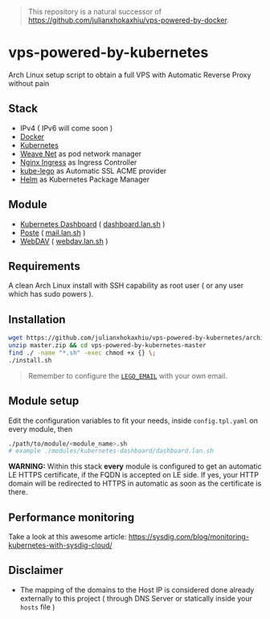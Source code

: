 > This repository is a natural successor of https://github.com/julianxhokaxhiu/vps-powered-by-docker.

# vps-powered-by-kubernetes

Arch Linux setup script to obtain a full VPS with Automatic Reverse Proxy without pain

## Stack
- IPv4 ( IPv6 will come soon )
- [Docker](https://www.docker.com/)
- [Kubernetes](https://kubernetes.io/)
- [Weave Net](https://www.weave.works/docs/net/latest/kube-addon/) as pod network manager
- [Nginx Ingress](https://github.com/kubernetes/ingress-nginx) as Ingress Controller
- [kube-lego](https://github.com/jetstack/kube-lego) as Automatic SSL ACME provider
- [Helm](https://helm.sh/) as Kubernetes Package Manager

## Module
- [Kubernetes Dashboard](https://github.com/kubernetes/dashboard) ( [dashboard.lan.sh](modules/kubernetes-dashboard/dashboard.lan.sh) )
- [Poste](https://poste.io) ( [mail.lan.sh](modules/mail-server/mail.lan.sh) )
- [WebDAV](https://hub.docker.com/r/idelsink/webdav/) ( [webdav.lan.sh](modules/webdav/webdav.lan.sh) )

## Requirements
A clean Arch Linux install with SSH capability as root user ( or any user which has sudo powers ).

## Installation
```bash
wget https://github.com/julianxhokaxhiu/vps-powered-by-kubernetes/archive/master.zip
unzip master.zip && cd vps-powered-by-kubernetes-master
find ./ -name "*.sh" -exec chmod +x {} \;
./install.sh
```
> Remember to configure the [`LEGO_EMAIL`](configs/stable/kube-lego.tpl.yaml#L8) with your own email.

## Module setup
Edit the configuration variables to fit your needs, inside `config.tpl.yaml` on every module, then
```bash
./path/to/module/<module_name>.sh
# example ./modules/kubernetes-dashboard/dashboard.lan.sh
```

**WARNING:** Within this stack **every** module is configured to get an automatic LE HTTPS certificate, if the FQDN is accepted on LE side. If yes, your HTTP domain will be redirected to HTTPS in automatic as soon as the certificate is there.

## Performance monitoring

Take a look at this awesome article: https://sysdig.com/blog/monitoring-kubernetes-with-sysdig-cloud/

## Disclaimer
- The mapping of the domains to the Host IP is considered done already externally to this project ( through DNS Server or statically inside your `hosts` file )

